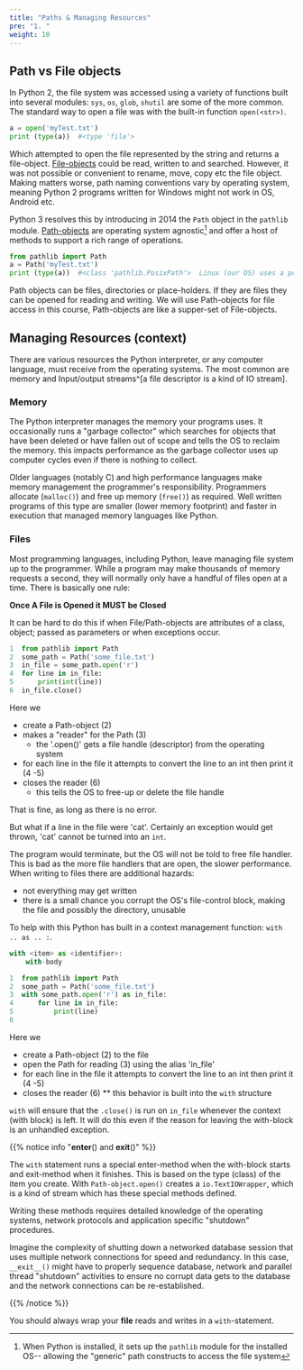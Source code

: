 ```yaml
---
title: "Paths & Managing Resources"
pre: "1. "
weight: 10
---
```


## Path vs File objects

In Python 2, the file system was accessed using a variety of functions built into several modules: `sys`, `os`, `glob`, `shutil` are some of the more common.  The standard way to open a file was with the built-in function `open(<str>)`.

``` python 
a = open('myTest.txt')
print (type(a))  #<type 'file'>
```

Which attempted to open the file represented by the string and returns a file-object.  <a href="https://docs.python.org/3/c-api/file.html">File-objects</a> could be read, written to and searched.  However, it was not possible or convenient  to rename, move, copy etc the file object.  Making matters worse, path naming conventions vary by operating system, meaning Python 2 programs written for Windows might not work in OS, Android etc.

Python 3 resolves this by introducing in 2014 the `Path` object in the `pathlib` module.  <a href="https://docs.python.org/3/c-api/pathlib.html">Path-objects</a> are operating system agnostic[^1] and offer a host of methods to support a rich range of operations.  

[^1]: When Python is installed, it sets up the `pathlib` module for the installed OS-- allowing the "generic" path constructs to access the file system

``` python
from pathlib import Path
a = Path('myTest.txt')
print (type(a))  #<class 'pathlib.PosixPath'>  Linux (our OS) uses a posix file system
```

Path objects can be files, directories or place-holders. If they are files they can be opened for reading and writing.  We will use Path-objects for file access in this course, Path-objects are like a supper-set of File-objects.

## Managing Resources (context)

There are various resources the Python interpreter, or any computer language, must receive from the operating systems.  The most common are memory and Input/output streams^[a file descriptor is a kind of IO stream].


### Memory

The Python interpreter manages the memory your programs uses.  It occasionally runs a "garbage collector" which searches for objects that have been deleted or have fallen out of scope and tells the OS to reclaim the memory.  this impacts performance as the garbage collector uses up computer cycles even if there is nothing to collect.

Older languages (notably C) and high  performance languages make memory management the programmer's responsibility.  Programmers allocate (`malloc()`) and free up memory (`free()`) as required.  Well written programs of this type are smaller (lower memory footprint) and faster in execution that managed memory languages like Python.

###  Files

Most programming languages, including Python, leave managing file system up to the programmer.  While a program may make thousands of memory requests a second, they will normally only have a handful of files open at a time.  There is basically one rule:

<b>Once A File is Opened it MUST be Closed</b>

It can be hard to do this if when File/Path-objects are attributes of a class, object; passed as parameters or when exceptions occur.

```python
1  from pathlib import Path
2  some_path = Path('some_file.txt')
3  in_file = some_path.open('r') 
4  for line in in_file:
5      print(int(line))
6  in_file.close()
```

Here we 

* create a Path-object (2)
* makes a "reader" for the Path (3)
  * the '.open()' gets a file handle (descriptor) from the operating system
* for each line in the file it attempts to convert the line to an int then print it (4 -5)
* closes the reader (6)
  * this tells the OS to free-up or delete the file handle

That is fine, as long as there is no error.  

But what if a line in the file were 'cat'.  Certainly an exception would get thrown, 'cat' cannot be turned into an `int`.  

The program would terminate, but the OS will not be told to free file handler.  This is bad as the more file handlers that are open, the slower performance.  When  writing to files there are additional hazards:
* not everything may get written
* there is a small chance you corrupt the OS's file-control block, making the file and possibly the directory, unusable

To help with this Python has built in a context management function: `with .. as .. :`.

```python
with <item> as <identifier>:
    with-body
```
```python
1  from pathlib import Path
2  some_path = Path('some_file.txt')
3  with some_path.open('r') as in_file:
4      for line in in_file:
5          print(line)
6
```

Here we 
* create a Path-object (2) to the file
* open the Path for reading (3) using the alias 'in_file'
* for each line in the file it attempts to convert the line to an int then print it (4 -5)
* closes the reader (6)
  ** this behavior is built into the `with` structure
  
`with` will ensure that the `.close()`  is run on `in_file` whenever the context (with block) is left.  It will do this even if the reason for leaving the with-block is an unhandled exception.

{{% notice info "__enter__() and __exit__()" %}}

The `with` statement runs a special enter-method when the with-block starts and exit-method when it finishes.  This is based on the type (class) of the item you create.  With `Path-object.open()` creates a `io.TextIOWrapper`, which is a kind of stream which has these special methods defined.

Writing these methods requires detailed knowledge of the operating systems, network protocols and application specific "shutdown" procedures. 

Imagine the complexity of shutting down a networked database session that uses multiple network connections for speed and redundancy.  In this case, `__exit__()` might have to properly sequence database, network and parallel thread "shutdown" activities to ensure no corrupt data gets to the database and the network connections can be re-established.

{{% /notice %}}

You should always wrap your **file** reads and writes in a `with`-statement.

